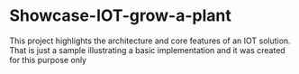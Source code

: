 # Showcase-IOT-grow-a-plant
This project highlights the architecture and core features of an IOT solution. That is just a sample illustrating a basic implementation and it was created for this purpose only
